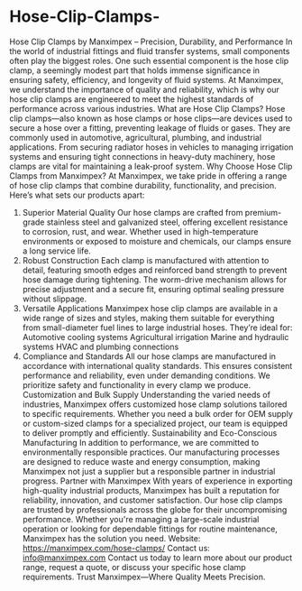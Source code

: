 # Hose-Clip-Clamps-
Hose Clip Clamps by Manximpex – Precision, Durability, and Performance
In the world of industrial fittings and fluid transfer systems, small components often play the biggest roles. One such essential component is the hose clip clamp, a seemingly modest part that holds immense significance in ensuring safety, efficiency, and longevity of fluid systems. At Manximpex, we understand the importance of quality and reliability, which is why our hose clip clamps are engineered to meet the highest standards of performance across various industries.
What are Hose Clip Clamps?
Hose clip clamps—also known as hose clamps or hose clips—are devices used to secure a hose over a fitting, preventing leakage of fluids or gases. They are commonly used in automotive, agricultural, plumbing, and industrial applications. From securing radiator hoses in vehicles to managing irrigation systems and ensuring tight connections in heavy-duty machinery, hose clamps are vital for maintaining a leak-proof system.
Why Choose Hose Clip Clamps from Manximpex?
At Manximpex, we take pride in offering a range of hose clip clamps that combine durability, functionality, and precision. Here’s what sets our products apart:
1. Superior Material Quality
Our hose clamps are crafted from premium-grade stainless steel and galvanized steel, offering excellent resistance to corrosion, rust, and wear. Whether used in high-temperature environments or exposed to moisture and chemicals, our clamps ensure a long service life.
2. Robust Construction
Each clamp is manufactured with attention to detail, featuring smooth edges and reinforced band strength to prevent hose damage during tightening. The worm-drive mechanism allows for precise adjustment and a secure fit, ensuring optimal sealing pressure without slippage.
3. Versatile Applications
Manximpex hose clip clamps are available in a wide range of sizes and styles, making them suitable for everything from small-diameter fuel lines to large industrial hoses. They’re ideal for:
Automotive cooling systems
Agricultural irrigation
Marine and hydraulic systems
HVAC and plumbing connections
4. Compliance and Standards
All our hose clamps are manufactured in accordance with international quality standards. This ensures consistent performance and reliability, even under demanding conditions. We prioritize safety and functionality in every clamp we produce.
Customization and Bulk Supply
Understanding the varied needs of industries, Manximpex offers customized hose clamp solutions tailored to specific requirements. Whether you need a bulk order for OEM supply or custom-sized clamps for a specialized project, our team is equipped to deliver promptly and efficiently.
Sustainability and Eco-Conscious Manufacturing
In addition to performance, we are committed to environmentally responsible practices. Our manufacturing processes are designed to reduce waste and energy consumption, making Manximpex not just a supplier but a responsible partner in industrial progress.
Partner with Manximpex
With years of experience in exporting high-quality industrial products, Manximpex has built a reputation for reliability, innovation, and customer satisfaction. Our hose clip clamps are trusted by professionals across the globe for their uncompromising performance.
Whether you're managing a large-scale industrial operation or looking for dependable fittings for routine maintenance, Manximpex has the solution you need.
Website: https://manximpex.com/hose-clamps/ 
Contact us: info@manximpex.com 
Contact us today to learn more about our product range, request a quote, or discuss your specific hose clamp requirements. Trust Manximpex—Where Quality Meets Precision.
